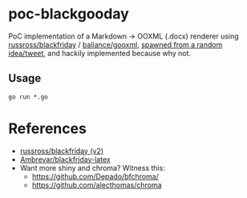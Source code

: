 # poc-blackgooday

PoC implementation of a Markdown -> OOXML (.docx) renderer using [russross/blackfriday](https://github.com/russross/blackfriday) / [baliance/gooxml](https://github.com/baliance/gooxml), [spawned from a random idea/tweet](https://twitter.com/_devalias/status/982107398499270656), and hackily implemented because why not.

## Usage

```
go run *.go
```

# References

* [russross/blackfriday (v2)](https://github.com/russross/blackfriday/tree/v2)
* [Ambrevar/blackfriday-latex](https://github.com/Ambrevar/blackfriday-latex/blob/master/latex.go)
* Want more shiny and chroma? Witness this:
    * https://github.com/Depado/bfchroma/
    * https://github.com/alecthomas/chroma
